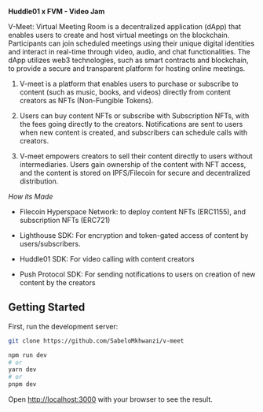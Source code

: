 **Huddle01 x FVM - Video Jam**

V-Meet: Virtual Meeting Room is a decentralized application (dApp) that enables users to create and host virtual meetings on the blockchain. Participants can join scheduled meetings using their unique digital identities and interact in real-time through video, audio, and chat functionalities. The dApp utilizes web3 technologies, such as smart contracts and blockchain, to provide a secure and transparent platform for hosting online meetings.

1. V-meet is a platform that enables users to purchase or subscribe to content (such as music, books, and videos) directly from content creators as NFTs (Non-Fungible Tokens).

2. Users can buy content NFTs or subscribe with Subscription NFTs, with the fees going directly to the creators. Notifications are sent to users when new content is created, and subscribers can schedule calls with creators.

3. V-meet empowers creators to sell their content directly to users without intermediaries. Users gain ownership of the content with NFT access, and the content is stored on IPFS/Filecoin for secure and decentralized distribution.

_How its Made_

- Filecoin Hyperspace Network: to deploy content NFTs (ERC1155), and subscription NFTs (ERC721)

- Lighthouse SDK: For encryption and token-gated access of content by users/subscribers.

- Huddle01 SDK: For video calling with content creators

- Push Protocol SDK: For sending notifications to users on creation of new content by the creators

## Getting Started

First, run the development server:

```bash
git clone https://github.com/SabeloMkhwanzi/v-meet

npm run dev
# or
yarn dev
# or
pnpm dev
```

Open [http://localhost:3000](http://localhost:3000) with your browser to see the result.
